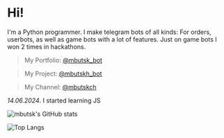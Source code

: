 # Hi!
I'm a Python programmer.
I make telegram bots of all kinds: For orders, userbots, as well as game bots with a lot of features. Just on game bots I won 2 times in hackathons.
> My Portfolio: [@mbutsk_bot](https://t.me/mbutsk_bot)

>My Project: [@mbutskh_bot](https://t.me/mbutskh_bot)

>My Channel: [@mbutskch](https://t.me/mbutskch)

_14.06.2024_. I started learning JS

![mbutsk's GitHub stats](https://github-readme-stats.vercel.app/api?username=mbutsk&hide=prs,issues,contribs&show_icons=true&theme=transparent)

![Top Langs](https://github-readme-stats.vercel.app/api/top-langs/?username=mbutsk&theme=transparent&layout=donut-vertical&hide=Procfile)